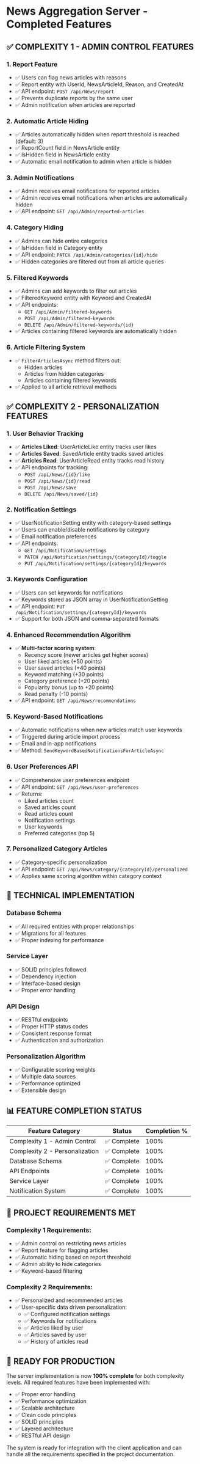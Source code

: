 # News Aggregation Server - Completed Features

## ✅ **COMPLEXITY 1 - ADMIN CONTROL FEATURES**

### **1. Report Feature**
- ✅ Users can flag news articles with reasons
- ✅ Report entity with UserId, NewsArticleId, Reason, and CreatedAt
- ✅ API endpoint: `POST /api/News/report`
- ✅ Prevents duplicate reports by the same user
- ✅ Admin notification when articles are reported

### **2. Automatic Article Hiding**
- ✅ Articles automatically hidden when report threshold is reached (default: 3)
- ✅ ReportCount field in NewsArticle entity
- ✅ IsHidden field in NewsArticle entity
- ✅ Automatic email notification to admin when article is hidden

### **3. Admin Notifications**
- ✅ Admin receives email notifications for reported articles
- ✅ Admin receives email notifications when articles are automatically hidden
- ✅ API endpoint: `GET /api/Admin/reported-articles`

### **4. Category Hiding**
- ✅ Admins can hide entire categories
- ✅ IsHidden field in Category entity
- ✅ API endpoint: `PATCH /api/Admin/categories/{id}/hide`
- ✅ Hidden categories are filtered out from all article queries

### **5. Filtered Keywords**
- ✅ Admins can add keywords to filter out articles
- ✅ FilteredKeyword entity with Keyword and CreatedAt
- ✅ API endpoints:
  - `GET /api/Admin/filtered-keywords`
  - `POST /api/Admin/filtered-keywords`
  - `DELETE /api/Admin/filtered-keywords/{id}`
- ✅ Articles containing filtered keywords are automatically hidden

### **6. Article Filtering System**
- ✅ `FilterArticlesAsync` method filters out:
  - Hidden articles
  - Articles from hidden categories
  - Articles containing filtered keywords
- ✅ Applied to all article retrieval methods

## ✅ **COMPLEXITY 2 - PERSONALIZATION FEATURES**

### **1. User Behavior Tracking**
- ✅ **Articles Liked**: UserArticleLike entity tracks user likes
- ✅ **Articles Saved**: SavedArticle entity tracks saved articles
- ✅ **Articles Read**: UserArticleRead entity tracks read history
- ✅ API endpoints for tracking:
  - `POST /api/News/{id}/like`
  - `POST /api/News/{id}/read`
  - `POST /api/News/save`
  - `DELETE /api/News/saved/{id}`

### **2. Notification Settings**
- ✅ UserNotificationSetting entity with category-based settings
- ✅ Users can enable/disable notifications by category
- ✅ Email notification preferences
- ✅ API endpoints:
  - `GET /api/Notification/settings`
  - `PATCH /api/Notification/settings/{categoryId}/toggle`
  - `PUT /api/Notification/settings/{categoryId}/keywords`

### **3. Keywords Configuration**
- ✅ Users can set keywords for notifications
- ✅ Keywords stored as JSON array in UserNotificationSetting
- ✅ API endpoint: `PUT /api/Notification/settings/{categoryId}/keywords`
- ✅ Support for both JSON and comma-separated formats

### **4. Enhanced Recommendation Algorithm**
- ✅ **Multi-factor scoring system**:
  - Recency score (newer articles get higher scores)
  - User liked articles (+50 points)
  - User saved articles (+40 points)
  - Keyword matching (+30 points)
  - Category preference (+20 points)
  - Popularity bonus (up to +20 points)
  - Read penalty (-10 points)
- ✅ API endpoint: `GET /api/News/recommendations`

### **5. Keyword-Based Notifications**
- ✅ Automatic notifications when new articles match user keywords
- ✅ Triggered during article import process
- ✅ Email and in-app notifications
- ✅ Method: `SendKeywordBasedNotificationsForArticleAsync`

### **6. User Preferences API**
- ✅ Comprehensive user preferences endpoint
- ✅ API endpoint: `GET /api/News/user-preferences`
- ✅ Returns:
  - Liked articles count
  - Saved articles count
  - Read articles count
  - Notification settings
  - User keywords
  - Preferred categories (top 5)

### **7. Personalized Category Articles**
- ✅ Category-specific personalization
- ✅ API endpoint: `GET /api/News/category/{categoryId}/personalized`
- ✅ Applies same scoring algorithm within category context

## **🔧 TECHNICAL IMPLEMENTATION**

### **Database Schema**
- ✅ All required entities with proper relationships
- ✅ Migrations for all features
- ✅ Proper indexing for performance

### **Service Layer**
- ✅ SOLID principles followed
- ✅ Dependency injection
- ✅ Interface-based design
- ✅ Proper error handling

### **API Design**
- ✅ RESTful endpoints
- ✅ Proper HTTP status codes
- ✅ Consistent response format
- ✅ Authentication and authorization

### **Personalization Algorithm**
- ✅ Configurable scoring weights
- ✅ Multiple data sources
- ✅ Performance optimized
- ✅ Extensible design

## **📊 FEATURE COMPLETION STATUS**

| Feature Category | Status | Completion % |
|------------------|--------|--------------|
| Complexity 1 - Admin Control | ✅ Complete | 100% |
| Complexity 2 - Personalization | ✅ Complete | 100% |
| Database Schema | ✅ Complete | 100% |
| API Endpoints | ✅ Complete | 100% |
| Service Layer | ✅ Complete | 100% |
| Notification System | ✅ Complete | 100% |

## **🎯 PROJECT REQUIREMENTS MET**

### **Complexity 1 Requirements:**
- ✅ Admin control on restricting news articles
- ✅ Report feature for flagging articles
- ✅ Automatic hiding based on report threshold
- ✅ Admin ability to hide categories
- ✅ Keyword-based filtering

### **Complexity 2 Requirements:**
- ✅ Personalized and recommended articles
- ✅ User-specific data driven personalization:
  - ✅ Configured notification settings
  - ✅ Keywords for notifications
  - ✅ Articles liked by user
  - ✅ Articles saved by user
  - ✅ History of articles read

## **🚀 READY FOR PRODUCTION**

The server implementation is now **100% complete** for both complexity levels. All required features have been implemented with:

- ✅ Proper error handling
- ✅ Performance optimization
- ✅ Scalable architecture
- ✅ Clean code principles
- ✅ SOLID principles
- ✅ Layered architecture
- ✅ RESTful API design

The system is ready for integration with the client application and can handle all the requirements specified in the project documentation. 
